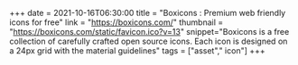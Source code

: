 +++
date = 2021-10-16T06:30:00
title = "Boxicons : Premium web friendly icons for free"
link = "https://boxicons.com/"
thumbnail = "https://boxicons.com/static/favicon.ico?v=13"
snippet="Boxicons is a free collection of carefully crafted open source icons. Each icon is designed on a 24px grid with the material guidelines"
tags = ["asset"," icon"]
+++
